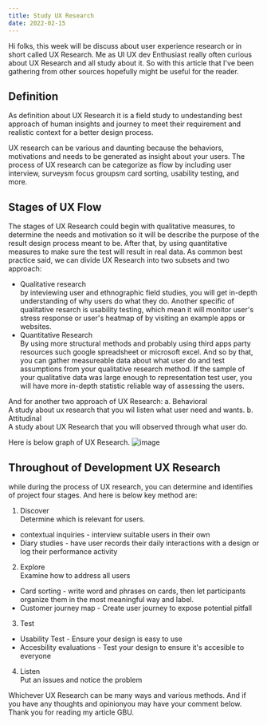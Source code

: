 ```yaml
---
title: Study UX Research 
date: 2022-02-15
---
```


Hi folks, this week will be discuss about user experience research or in short called UX Research. 
Me as UI UX dev Enthusiast really often curious about UX Research and all study about it. So with this article that I've been gathering from other sources hopefully might be useful for the reader. 

## Definition
As definition about UX Research it is a field study to undestanding best approach of human insights and journey to meet their requirement and realistic context for a better design process. 

UX research can be various and daunting because the behaviors, motivations and needs to be generated as insight about your users. The process of UX research can be categorize as flow by including user interview, surveysm focus groupsm card sorting, usability testing, and more.

## Stages of UX Flow
The stages of UX Research could begin with qualitative measures, to determine the needs and motivation so it will be describe the purpose of the result design process meant to be. After that, by using quantitative measures to make sure the test will result in real data. 
As common best practice said, we can divide UX Research into two subsets and two approach:
- Qualitative research  
by inteviewing user and ethnographic field studies, you will get in-depth understanding of why users do what they do. Another specific of qualitative resarch is usability testing, which mean it will monitor user's stress response or user's heatmap of by visiting an example apps or websites.
- Quantitative Research  
By using more structural methods and probably using third apps party resources such google spreadsheet or microsoft excel. And so by that, you can gather measureable data about what user do and test assumptions from your qualitative research method. If the sample of your qualitative data was large enough to representation test user, you will have more in-depth statistic reliable way of assessing the users. 

And for another two approach of UX Research:
a. Behavioral  
A study about ux research that you wil listen what user need and wants.
b. Attitudinal  
A study about UX Research that you will observed through what user do.

Here is below graph of UX Research.
![image](https://www.datocms-assets.com/38511/1634049451-ux-research-methods.png?auto=format&dpr=0.4&w=5001)

## Throughout of Development UX Research
while during the process of UX research, you can determine and identifies of project four stages. And here is below key method are:

1. Discover  
Determine which is relevant for users.
- contextual inquiries - interview suitable users in their own
- Diary studies - have user records their daily interactions  with a design or log their performance activity

2. Explore  
Examine how to address all users
- Card sorting - write word and phrases on cards, then let participants organize them in the most meaningful way and label.
- Customer journey map - Create user journey to expose potential pitfall

3. Test  
- Usability Test - Ensure your design is easy to use
- Accesbility evaluations - Test your design to ensure it's accesible to everyone

4. Listen  
Put an issues and notice the problem


Whichever UX Research can be many ways and various methods. And if you have any thoughts and opinionyou may have your comment below. Thank you for reading my article GBU.
